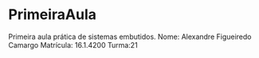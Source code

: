# PrimeiraAula
Primeira aula prática de sistemas embutidos.
Nome: Alexandre Figueiredo Camargo
Matrícula: 16.1.4200
Turma:21
